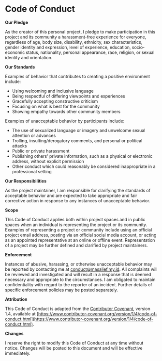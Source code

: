 # Code of Conduct

**Our Pledge**

As the creator of this personal project, I pledge to make participation in this project and its community a harassment-free experience for everyone, regardless of age, body size, disability, ethnicity, sex characteristics, gender identity and expression, level of experience, education, socio-economic status, nationality, personal appearance, race, religion, or sexual identity and orientation.

**Our Standards**

Examples of behavior that contributes to creating a positive environment include:

* Using welcoming and inclusive language
* Being respectful of differing viewpoints and experiences
* Gracefully accepting constructive criticism
* Focusing on what is best for the community
* Showing empathy towards other community members

Examples of unacceptable behavior by participants include:

* The use of sexualized language or imagery and unwelcome sexual attention or advances
* Trolling, insulting/derogatory comments, and personal or political attacks
* Public or private harassment
* Publishing others' private information, such as a physical or electronic address, without explicit permission
* Other conduct which could reasonably be considered inappropriate in a professional setting

**Our Responsibilities**

As the project maintainer, I am responsible for clarifying the standards of acceptable behavior and are expected to take appropriate and fair corrective action in response to any instances of unacceptable behavior.

**Scope**

This Code of Conduct applies both within project spaces and in public spaces when an individual is representing the project or its community. Examples of representing a project or community include using an official project email address, posting via an official social media account, or acting as an appointed representative at an online or offline event. Representation of a project may be further defined and clarified by project maintainers.

**Enforcement**

Instances of abusive, harassing, or otherwise unacceptable behavior may be reported by contacting me at [conduct@masalief.my.id](mailto:conduct@masalief.my.id). All complaints will be reviewed and investigated and will result in a response that is deemed necessary and appropriate to the circumstances. I am obligated to maintain confidentiality with regard to the reporter of an incident. Further details of specific enforcement policies may be posted separately.

**Attribution**

This Code of Conduct is adapted from the [Contributor Covenant](https://www.contributor-covenant.org), version 1.4, available at [https://www.contributor-covenant.org/version/1/4/code-of-conduct.html](https://www.contributor-covenant.org/version/1/4/code-of-conduct.html).

**Changes**

I reserve the right to modify this Code of Conduct at any time without notice. Changes will be posted to this document and will be effective immediately.
